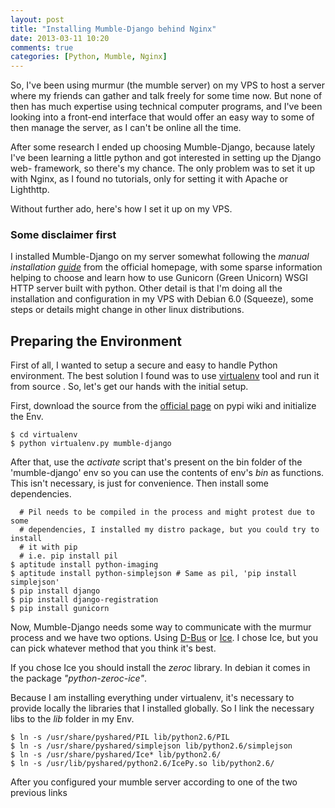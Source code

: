 ```yaml
---
layout: post
title: "Installing Mumble-Django behind Nginx"
date: 2013-03-11 10:20
comments: true
categories: [Python, Mumble, Nginx]
---
```


So, I've been using murmur (the mumble server) on my VPS to host a server where 
my friends can gather and talk freely for some time now. But none of then has
much expertise using technical computer programs, and I've been looking into a 
front-end interface that would offer an easy way to some of then manage the 
server, as I can't be online all the time.

After some research I ended up choosing Mumble-Django, because lately I've 
been learning a little python and got interested in setting up the Django web-
framework, so there's my chance. The only problem was to set it up with Nginx, 
as I found no tutorials, only for setting it with Apache or Lighthttp.

Without further ado, here's how I set it up on my VPS.
<!-- More -->

### Some disclaimer first

I installed Mumble-Django on my server somewhat following the _manual 
installation [guide][1]_ from the official homepage, with some sparse 
information helping to choose and learn how to use Gunicorn (Green Unicorn) 
WSGI HTTP server built with python.
Other detail is that I'm doing all the installation and configuration in my 
VPS with Debian 6.0 (Squeeze), some steps or details might change in other 
linux distributions.

Preparing the Environment
-------------------------

First of all, I wanted to setup a secure and easy to handle Python environment.
The best solution I found was to use [virtualenv][2] tool and run it from source
. So, let's get our hands with the initial setup.

First, download the source from the [official page][2] on pypi wiki and 
initialize the Env.
```
$ cd virtualenv
$ python virtualenv.py mumble-django
```

After that, use the _activate_ script that's present on the bin folder of the 
'mumble-django' env so you can use the contents of env's _bin_ as functions. 
This isn't necessary, is just for convenience. Then install some dependencies.
```
  # Pil needs to be compiled in the process and might protest due to some 
  # dependencies, I installed my distro package, but you could try to install
  # it with pip
  # i.e. pip install pil
$ aptitude install python-imaging
$ aptitude install python-simplejson # Same as pil, 'pip install simplejson'
$ pip install django
$ pip install django-registration
$ pip install gunicorn
```

Now, Mumble-Django needs some way to communicate with the murmur process and we 
have two options. Using [D-Bus][] or [Ice][]. I chose Ice, but you can pick 
whatever method that you think it's best.

If you chose Ice you should install the _zeroc_ library. In debian it comes in 
the package _"python-zeroc-ice"_.

Because I am installing everything under virtualenv, it's necessary to provide 
locally the libraries that I installed globally. So I link the necessary libs 
to the _lib_ folder in my Env.
``` 
$ ln -s /usr/share/pyshared/PIL lib/python2.6/PIL
$ ln -s /usr/share/pyshared/simplejson lib/python2.6/simplejson
$ ln -s /usr/share/pyshared/Ice* lib/python2.6/
$ ln -s /usr/lib/pyshared/python2.6/IcePy.so lib/python2.6/
```

After you configured your mumble server according to one of the two previous 
links

<!-- Link References -->
  [1]: http://docs.mumble-django.org/en/installation.html#manual-installation
  [2]: https://pypi.python.org/packages/source/v/virtualenv/virtualenv-1.9.1.tar.gz
  [D-Bus]: http://docs.mumble-django.org/en/connecting_murmur_to_dbus.html#en-connecting-dbus "Connecting Murmur to DBus"
  [Ice]: http://docs.mumble-django.org/en/connecting_murmur_to_ice.html#en-connecting-ice "Making Murmur available via Ice"
